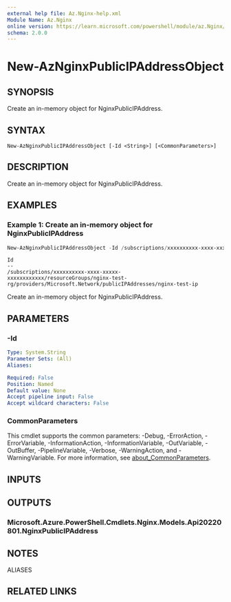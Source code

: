 ```yaml
---
external help file: Az.Nginx-help.xml
Module Name: Az.Nginx
online version: https://learn.microsoft.com/powershell/module/az.Nginx/new-AzNginxPublicIPAddressObject
schema: 2.0.0
---
```


# New-AzNginxPublicIPAddressObject

## SYNOPSIS
Create an in-memory object for NginxPublicIPAddress.

## SYNTAX

```
New-AzNginxPublicIPAddressObject [-Id <String>] [<CommonParameters>]
```

## DESCRIPTION
Create an in-memory object for NginxPublicIPAddress.

## EXAMPLES

### Example 1: Create an in-memory object for NginxPublicIPAddress
```powershell
New-AzNginxPublicIPAddressObject -Id /subscriptions/xxxxxxxxxx-xxxx-xxxxx-xxxxxxxxxxxx/resourceGroups/nginx-test-rg/providers/Microsoft.Network/publicIPAddresses/nginx-test-ip
```

```output
Id
--
/subscriptions/xxxxxxxxxx-xxxx-xxxxx-xxxxxxxxxxxx/resourceGroups/nginx-test-rg/providers/Microsoft.Network/publicIPAddresses/nginx-test-ip
```

Create an in-memory object for NginxPublicIPAddress.

## PARAMETERS

### -Id

```yaml
Type: System.String
Parameter Sets: (All)
Aliases:

Required: False
Position: Named
Default value: None
Accept pipeline input: False
Accept wildcard characters: False
```

### CommonParameters
This cmdlet supports the common parameters: -Debug, -ErrorAction, -ErrorVariable, -InformationAction, -InformationVariable, -OutVariable, -OutBuffer, -PipelineVariable, -Verbose, -WarningAction, and -WarningVariable. For more information, see [about_CommonParameters](http://go.microsoft.com/fwlink/?LinkID=113216).

## INPUTS

## OUTPUTS

### Microsoft.Azure.PowerShell.Cmdlets.Nginx.Models.Api20220801.NginxPublicIPAddress

## NOTES

ALIASES

## RELATED LINKS
